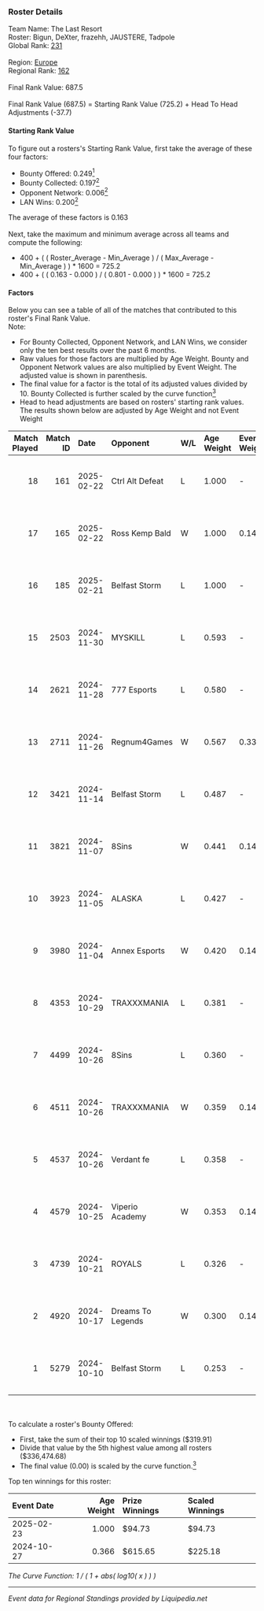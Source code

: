 ### Roster Details<br />
Team Name: The Last Resort<br />
Roster: Bigun, DeXter, frazehh, JAUSTERE, Tadpole<br />
Global Rank: [231](../standings_global.md)<br />
<br />
Region: [Europe]( ../standings_europe.md)<br />
Regional Rank: [162]( ../standings_europe.md)<br />
<br />
Final Rank Value:  687.5<br />
<br />
Final Rank Value (687.5) = Starting Rank Value (725.2) + Head To Head Adjustments (-37.7)<br />

#### Starting Rank Value<br />
To figure out a rosters's Starting Rank Value, first take the average of these four factors:<br />
- Bounty Offered: 0.249[<sup>1</sup>](#table2)
- Bounty Collected: 0.197[<sup>2</sup>](#table1)
- Opponent Network: 0.006[<sup>2</sup>](#table1)
- LAN Wins: 0.200[<sup>2</sup>](#table1)

The average of these factors is 0.163<br />
<br />
Next, take the maximum and minimum average across all teams and compute the following:<br />
- 400 + ( ( Roster_Average - Min_Average ) / ( Max_Average - Min_Average ) ) * 1600 = 725.2
- 400 + ( ( 0.163 - 0.000 ) / ( 0.801 - 0.000 ) ) * 1600 = 725.2


#### Factors<br />
Below you can see a table of all of the matches that contributed to this roster's Final Rank Value.<br />
Note:<br />

- For Bounty Collected, Opponent Network, and LAN Wins, we consider only the ten best results over the past 6 months.
- Raw values for those factors are multiplied by Age Weight. Bounty and Opponent Network values are also multiplied by Event Weight. The adjusted value is shown in parenthesis.
- The final value for a factor is the total of its adjusted values divided by 10. Bounty Collected is further scaled by the curve function[<sup>3</sup>](#curveFunction)
- Head to head adjustments are based on rosters' starting rank values. The results shown below are adjusted by Age Weight and not Event Weight
<span id="table1"></span><br />


| Match Played | Match ID | Date       | Opponent          | W/L | Age Weight | Event Weight | Bounty Collected | Opponent Network | LAN Wins  | H2H Adj. | Roster                                    |
| -: | -: | :- | :- | :- | :- | :- | :- | :- | :- | -: | :- |
|           18 |      161 | 2025-02-22 | Ctrl Alt Defeat   | L   | 1.000      | -            | -                | -                | -         |    -8.94 | Bigun, DeXter, frazehh, JAUSTERE, Tadpole |
|           17 |      165 | 2025-02-22 | Ross Kemp Bald    | W   | 1.000      | 0.143        | 0.000 (0.000)    | 0.047 (0.007)    | 1 (1.000) |     6.94 | Bigun, DeXter, frazehh, JAUSTERE, Tadpole |
|           16 |      185 | 2025-02-21 | Belfast Storm     | L   | 1.000      | -            | -                | -                | -         |   -14.69 | Bigun, DeXter, frazehh, JAUSTERE, Tadpole |
|           15 |     2503 | 2024-11-30 | MYSKILL           | L   | 0.593      | -            | -                | -                | -         |   -10.03 | Bigun, DeXter, frazehh, JAUSTERE, Zulu    |
|           14 |     2621 | 2024-11-28 | 777 Esports       | L   | 0.580      | -            | -                | -                | -         |   -10.93 | Bigun, DeXter, frazehh, JAUSTERE, Zulu    |
|           13 |     2711 | 2024-11-26 | Regnum4Games      | W   | 0.567      | 0.333        | 0.002 (0.000)    | 0.115 (0.022)    | 0 (0.000) |     7.02 | Bigun, DeXter, frazehh, JAUSTERE, Zulu    |
|           12 |     3421 | 2024-11-14 | Belfast Storm     | L   | 0.487      | -            | -                | -                | -         |    -7.57 | Bigun, DeXter, frazehh, JAUSTERE, Zulu    |
|           11 |     3821 | 2024-11-07 | 8Sins             | W   | 0.441      | 0.143        | 0.005 (0.000)    | 0.234 (0.015)    | 0 (0.000) |    10.44 | Bigun, DeXter, frazehh, JAUSTERE, Zulu    |
|           10 |     3923 | 2024-11-05 | ALASKA            | L   | 0.427      | -            | -                | -                | -         |    -1.69 | Bigun, DeXter, frazehh, JAUSTERE, Zulu    |
|            9 |     3980 | 2024-11-04 | Annex Esports     | W   | 0.420      | 0.143        | 0.000 (0.000)    | 0.059 (0.004)    | 0 (0.000) |     4.92 | Bigun, DeXter, frazehh, JAUSTERE, Zulu    |
|            8 |     4353 | 2024-10-29 | TRAXXXMANIA       | L   | 0.381      | -            | -                | -                | -         |    -6.77 | DeXter, frazehh, ifan, JAUSTERE, Zulu     |
|            7 |     4499 | 2024-10-26 | 8Sins             | L   | 0.360      | -            | -                | -                | -         |    -2.85 | DeXter, frazehh, ifan, JAUSTERE, Zulu     |
|            6 |     4511 | 2024-10-26 | TRAXXXMANIA       | W   | 0.359      | 0.143        | 0.000 (0.000)    | 0.128 (0.007)    | 1 (0.359) |     4.97 | DeXter, frazehh, ifan, JAUSTERE, Zulu     |
|            5 |     4537 | 2024-10-26 | Verdant fe        | L   | 0.358      | -            | -                | -                | -         |    -6.10 | DeXter, frazehh, ifan, JAUSTERE, Zulu     |
|            4 |     4579 | 2024-10-25 | Viperio Academy   | W   | 0.353      | 0.143        | 0.001 (0.000)    | 0.114 (0.006)    | 1 (0.353) |     3.75 | DeXter, frazehh, ifan, JAUSTERE, Zulu     |
|            3 |     4739 | 2024-10-21 | ROYALS            | L   | 0.326      | -            | -                | -                | -         |    -5.46 | DeXter, frazehh, ifan, JAUSTERE, Zulu     |
|            2 |     4920 | 2024-10-17 | Dreams To Legends | W   | 0.300      | 0.143        | 0.000 (0.000)    | 0.083 (0.004)    | 0 (0.000) |     3.44 | DeXter, frazehh, ifan, JAUSTERE, Zulu     |
|            1 |     5279 | 2024-10-10 | Belfast Storm     | L   | 0.253      | -            | -                | -                | -         |    -4.19 | DeXter, frazehh, ifan, JAUSTERE, Zulu     |

<br />
<span id="table2"></span><br />
To calculate a roster's Bounty Offered:<br />

- First, take the sum of their top 10 scaled winnings ($319.91)
- Divide that value by the 5th highest value among all rosters ($336,474.68)
- The final value (0.00) is scaled by the curve function.[<sup>3</sup>](#curveFunction)

Top ten winnings for this roster:<br />

| Event Date | Age Weight | Prize Winnings | Scaled Winnings |
| :- | -: | :- | :- |
| 2025-02-23 |      1.000 | $94.73         | $94.73          |
| 2024-10-27 |      0.366 | $615.65        | $225.18         |


<span id="curveFunction"></span>_The Curve Function: 1 / ( 1 + abs( log10( x ) ) )_<br />

---
_Event data for Regional Standings provided by Liquipedia.net_<br />
